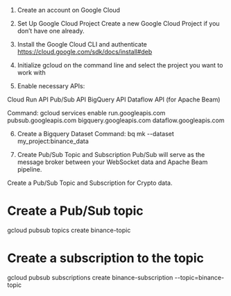 1. Create an account on Google Cloud

2. Set Up Google Cloud Project
Create a new Google Cloud Project if you don’t have one already.

3. Install the Google Cloud CLI and authenticate
https://cloud.google.com/sdk/docs/install#deb

4. Initialize gcloud on the command line and select the project you want to work with


5. Enable necessary APIs:

Cloud Run API
Pub/Sub API
BigQuery API
Dataflow API (for Apache Beam)

Command: gcloud services enable run.googleapis.com pubsub.googleapis.com bigquery.googleapis.com dataflow.googleapis.com

6. Create a Bigquery Dataset
Command: bq mk --dataset my_project:binance_data

7. Create Pub/Sub Topic and Subscription
Pub/Sub will serve as the message broker between your WebSocket data and Apache Beam pipeline.

Create a Pub/Sub Topic and Subscription for Crypto data.


# Create a Pub/Sub topic
gcloud pubsub topics create binance-topic

# Create a subscription to the topic
gcloud pubsub subscriptions create binance-subscription --topic=binance-topic

